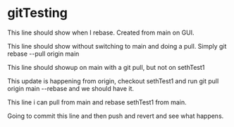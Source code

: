 # gitTesting
This line should show when I rebase. Created from main on GUI.

This line should show without switching to main and doing a pull. Simply git rebase --pull origin main

This line should showup on main with a git pull, but not on sethTest1

This update is happening from origin, checkout sethTest1 and run git pull origin main --rebase and we should have it.

This line i can pull from main and rebase sethTest1 from main.

Going to commit this line and then push and revert and see what happens.
